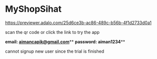 # MyShopSihat

https://previewer.adalo.com/25d6ce3b-ac86-489c-b56b-4f1d2733d0a1

scan the qr code or click the link to try the app

**email: aimancapik@gmail.com****
**password: aiman1234****

cannot signup new user since the trial is finished

